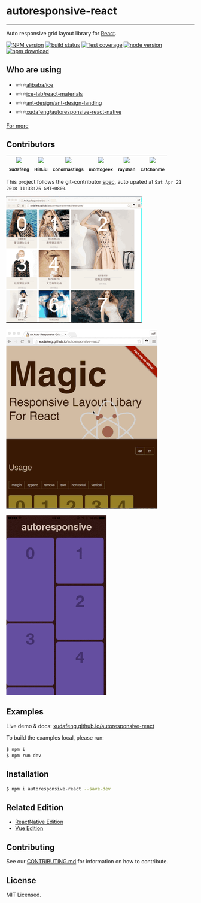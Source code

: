 # autoresponsive-react

---

Auto responsive grid layout library for [React](http://facebook.github.io/react/index.html).

[![NPM version][npm-image]][npm-url]
[![build status][travis-image]][travis-url]
[![Test coverage][coveralls-image]][coveralls-url]
[![node version][node-image]][node-url]
[![npm download][download-image]][download-url]

[npm-image]: http://img.shields.io/npm/v/autoresponsive-react.svg?style=flat-square
[npm-url]: http://npmjs.org/package/autoresponsive-react
[travis-image]: https://img.shields.io/travis/xudafeng/autoresponsive-react.svg?style=flat-square
[travis-url]: https://travis-ci.org/xudafeng/autoresponsive-react
[coveralls-image]: https://img.shields.io/coveralls/xudafeng/autoresponsive-react.svg?style=flat-square
[coveralls-url]: https://coveralls.io/r/xudafeng/autoresponsive-react?branch=master
[node-image]: https://img.shields.io/badge/node.js-%3E=8-green.svg?style=flat-square
[node-url]: http://nodejs.org/download/
[download-image]: https://img.shields.io/npm/dm/autoresponsive-react.svg?style=flat-square
[download-url]: https://npmjs.org/package/autoresponsive-react


## Who are using

- ⭐⭐⭐[alibaba/ice](//github.com/alibaba/ice)
- ⭐⭐⭐[ice-lab/react-materials](//github.com/ice-lab/react-materials)
- ⭐⭐⭐[ant-design/ant-design-landing](//github.com/ant-design/ant-design-landing)
- ⭐⭐⭐[xudafeng/autoresponsive-react-native](//github.com/xudafeng/autoresponsive-react-native)

[For more](//github.com/xudafeng/autoresponsive-react/network/dependents)

<!-- GITCONTRIBUTOR_START -->

## Contributors

|[<img src="https://avatars1.githubusercontent.com/u/1011681?v=4" width="100px;"/><br/><sub><b>xudafeng</b></sub>](https://github.com/xudafeng)<br/>|[<img src="https://avatars2.githubusercontent.com/u/1877738?v=4" width="100px;"/><br/><sub><b>HillLiu</b></sub>](https://github.com/HillLiu)<br/>|[<img src="https://avatars2.githubusercontent.com/u/8263298?v=4" width="100px;"/><br/><sub><b>conorhastings</b></sub>](https://github.com/conorhastings)<br/>|[<img src="https://avatars0.githubusercontent.com/u/1002461?v=4" width="100px;"/><br/><sub><b>montogeek</b></sub>](https://github.com/montogeek)<br/>|[<img src="https://avatars0.githubusercontent.com/u/3760840?v=4" width="100px;"/><br/><sub><b>rayshan</b></sub>](https://github.com/rayshan)<br/>|[<img src="https://avatars1.githubusercontent.com/u/29188938?v=4" width="100px;"/><br/><sub><b>catchonme</b></sub>](https://github.com/catchonme)<br/>
| :---: | :---: | :---: | :---: | :---: | :---: |


This project follows the git-contributor [spec](https://github.com/xudafeng/git-contributor), auto upated at `Sat Apr 21 2018 11:33:26 GMT+0800`.

<!-- GITCONTRIBUTOR_END -->

![](./screenshot/1.gif)

![](./screenshot/2.gif)

![](./screenshot/3.gif)

## Examples

Live demo & docs: [xudafeng.github.io/autoresponsive-react](https://xudafeng.github.io/autoresponsive-react/)

To build the examples local, please run:

```bash
$ npm i
$ npm run dev
```

## Installation

```bash
$ npm i autoresponsive-react --save-dev
```

## Related Edition

- [ReactNative Edition](//github.com/xudafeng/autoresponsive-react-native)
- [Vue Edition](//github.com/xudafeng/autoresponsive-vue)

## Contributing

See our [CONTRIBUTING.md](./CONTRIBUTING.md) for information on how to contribute.

## License

MIT Licensed.
